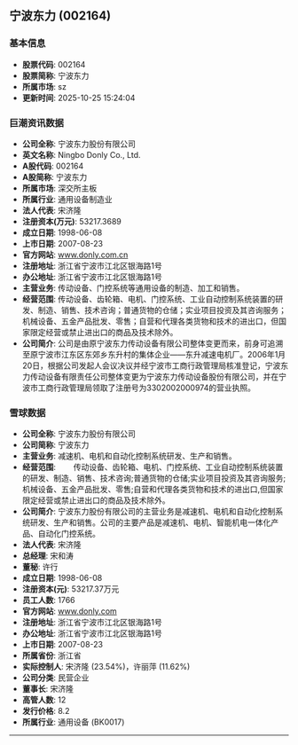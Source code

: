 ## 宁波东力 (002164)

### 基本信息

- **股票代码**: 002164
- **股票简称**: 宁波东力
- **所属市场**: sz
- **更新时间**: 2025-10-25 15:24:04

### 巨潮资讯数据

- **公司全称**: 宁波东力股份有限公司
- **英文名称**: Ningbo Donly Co., Ltd.
- **A股代码**: 002164
- **A股简称**: 宁波东力
- **所属市场**: 深交所主板
- **所属行业**: 通用设备制造业
- **法人代表**: 宋济隆
- **注册资本(万元)**: 53217.3689
- **成立日期**: 1998-06-08
- **上市日期**: 2007-08-23
- **官方网站**: www.donly.com.cn
- **注册地址**: 浙江省宁波市江北区银海路1号
- **办公地址**: 浙江省宁波市江北区银海路1号
- **主营业务**: 传动设备、门控系统等通用设备的制造、加工和销售。
- **经营范围**: 传动设备、齿轮箱、电机、门控系统、工业自动控制系统装置的研发、制造、销售、技术咨询；普通货物的仓储；实业项目投资及其咨询服务；机械设备、五金产品批发、零售；自营和代理各类货物和技术的进出口，但国家限定经营或禁止进出口的商品及技术除外。
- **公司简介**: 公司是由原宁波东力传动设备有限公司整体变更而来，前身可追溯至原宁波市江东区东郊乡东升村的集体企业——东升减速电机厂。2006年1月20日，根据公司发起人会议决议并经宁波市工商行政管理局核准登记，宁波东力传动设备有限责任公司整体变更为宁波东力传动设备股份有限公司，并在宁波市工商行政管理局领取了注册号为3302002000974的营业执照。

### 雪球数据

- **公司全称**: 宁波东力股份有限公司
- **公司简称**: 宁波东力
- **主营业务**: 减速机、电机和自动化控制系统研发、生产和销售。
- **经营范围**: 　　传动设备、齿轮箱、电机、门控系统、工业自动控制系统装置的研发、制造、销售、技术咨询;普通货物的仓储;实业项目投资及其咨询服务;机械设备、五金产品批发、零售;自营和代理各类货物和技术的进出口,但国家限定经营或禁止进出口的商品及技术除外。
- **公司简介**: 宁波东力股份有限公司的主营业务是减速机、电机和自动化控制系统研发、生产和销售。公司的主要产品是减速机、电机、智能机电一体化产品、自动化门控系统。
- **法人代表**: 宋济隆
- **总经理**: 宋和涛
- **董秘**: 许行
- **成立日期**: 1998-06-08
- **注册资本(元)**: 53217.37万元
- **员工人数**: 1766
- **官方网站**: www.donly.com
- **注册地址**: 浙江省宁波市江北区银海路1号
- **办公地址**: 浙江省宁波市江北区银海路1号
- **上市日期**: 2007-08-23
- **所属省份**: 浙江省
- **实际控制人**: 宋济隆 (23.54%)，许丽萍 (11.62%)
- **公司分类**: 民营企业
- **董事长**: 宋济隆
- **高管人数**: 12
- **发行价格**: 8.2
- **所属行业**: 通用设备 (BK0017)

---